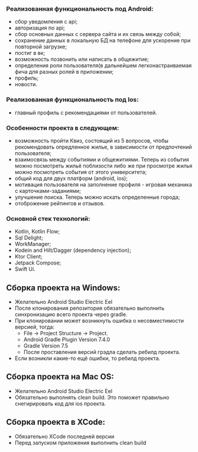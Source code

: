 
### Реализованная функциональность под Android:
- сбор уведомления с api;
- авторизация по api;
- сбор основных данных с сервера сайта и их связь между собой;
- сохранение данных в локальную БД на телефоне для ускорение при повторной загрузке;
- постиг в вк;
- возможность позвонить или написать в общежитие;
- определения роли пользователя(в дальнейшем легконастраиваемая фича для разных ролей в приложении;
- профиль;
- новости.

### Реализованная функциональность под Ios:
- главный профиль с рекомендациями от пользователей.

### Особенности проекта в следующем:
- возможность пройти Квиз, состоящий из 5 вопросов, чтобы рекомендовать опредленное жилье, в зависимости от предпочтений пользователя;
- взаимосвязь между событиями и общежитиями. Теперь из события можно посмотреть жильё поблизости либо же при просмотре жилья можно посмотреть события от этого университета;
- общий код для двух платформ (android, ios);
- мотивация пользователя на заполнение профиля - игровая механика с карточками-заданиями;
- улучшение поиска. Теперь можно искать определенные города;
- отоброжение рейтингов и отзывов.

### Основной стек технологий:
- Kotlin, Kotlin Flow;
- Sql Delight;
- WorkManager;
- Kodein and Hilt/Dagger (dependency injection);
- Ktor Client;
- Jetpack Compose;
- Swift Ui.

## Сборка проекта на Windows:
- Желательно Android Studio Electric Eel
- После клонирования репозитория обязательно выполнить синхронизацию всего проекта через gradle. 
- При клонировании может возникнуть ошибка о несовместимости версией, тогда:
  - File -> Project Structure -> Project. 
  - Android Gradle Plugin Version 7.4.0
  - Gradle Version 7.5
  - После проставления версий грэдла сделать ребилд проекта.
- Если возникли какие-то ещё ошибки, то ребилд проекта. 

## Сборка проекта на Mac OS:
- Желательно Android Studio Electric Eel
- Обязательно выполнять clean build. Это поможет правильно снегирировать код для ios проекта.

## Сборка проекта в XCode:
- Обязательно XСode последней версии
- Перед запуском приложения выполнить clean build
